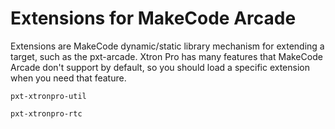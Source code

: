 # Extensions for MakeCode Arcade

Extensions are MakeCode dynamic/static library mechanism for extending a target, such as the pxt-arcade. Xtron Pro has many features that MakeCode Arcade don't support by default, so you should load a specific extension when you need that feature.

``pxt-xtronpro-util``

``pxt-xtronpro-rtc``